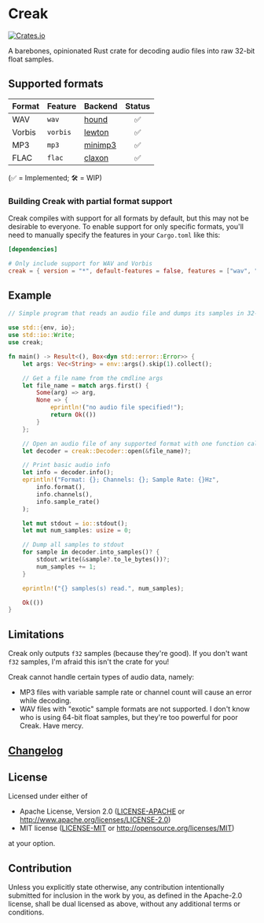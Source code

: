 # Creak

[![Crates.io](https://img.shields.io/crates/v/creak)](https://crates.io/crates/creak)

A barebones, opinionated Rust crate for decoding audio files into raw 32-bit float samples.

## Supported formats

|Format |Feature  |Backend                                     |Status|
|-------|---------|--------------------------------------------|:----:|
|WAV    |`wav`    |[hound](https://crates.io/crates/hound)     |✅
|Vorbis |`vorbis` |[lewton](https://crates.io/crates/lewton)   |✅
|MP3    |`mp3`    |[minimp3](https://crates.io/crates/minimp3) |✅
|FLAC   |`flac`   |[claxon](https://crates.io/crates/claxon)   |✅

(✅ = Implemented; 🛠 = WIP)

### Building Creak with partial format support

Creak compiles with support for all formats by default, but this may not be desirable to everyone. To enable support for only specific formats, you'll need to manually specify the features in your `Cargo.toml` like this:

```toml
[dependencies]

# Only include support for WAV and Vorbis
creak = { version = "*", default-features = false, features = ["wav", "vorbis"] }
```

## Example

```rust
// Simple program that reads an audio file and dumps its samples in 32-bit float to stdout

use std::{env, io};
use std::io::Write;
use creak;

fn main() -> Result<(), Box<dyn std::error::Error>> {
    let args: Vec<String> = env::args().skip(1).collect();

    // Get a file name from the cmdline args
    let file_name = match args.first() {
        Some(arg) => arg,
        None => {
            eprintln!("no audio file specified!");
            return Ok(())
        }
    };

    // Open an audio file of any supported format with one function call
    let decoder = creak::Decoder::open(&file_name)?;

    // Print basic audio info
    let info = decoder.info();
    eprintln!("Format: {}; Channels: {}; Sample Rate: {}Hz", 
        info.format(), 
        info.channels(), 
        info.sample_rate()
    );

    let mut stdout = io::stdout();
    let mut num_samples: usize = 0;

    // Dump all samples to stdout
    for sample in decoder.into_samples()? {
        stdout.write(&sample?.to_le_bytes())?;
        num_samples += 1;
    }

    eprintln!("{} samples(s) read.", num_samples);

    Ok(())
}
```

## Limitations

Creak only outputs `f32` samples (because they're good). If you don't want `f32` samples, I'm afraid this isn't the crate for you!

Creak cannot handle certain types of audio data, namely:

* MP3 files with variable sample rate or channel count will cause an error while decoding.
* WAV files with "exotic" sample formats are not supported. I don't know who is using 64-bit float samples, but they're too powerful for poor Creak. Have mercy.

## [Changelog](./CHANGELOG.md)

## License

Licensed under either of

* Apache License, Version 2.0
   ([LICENSE-APACHE](LICENSE-APACHE) or <http://www.apache.org/licenses/LICENSE-2.0>)
* MIT license
   ([LICENSE-MIT](LICENSE-MIT) or <http://opensource.org/licenses/MIT>)

at your option.

## Contribution

Unless you explicitly state otherwise, any contribution intentionally submitted for inclusion in the work by you, as defined in the Apache-2.0 license, shall be dual licensed as above, without any additional terms or conditions.